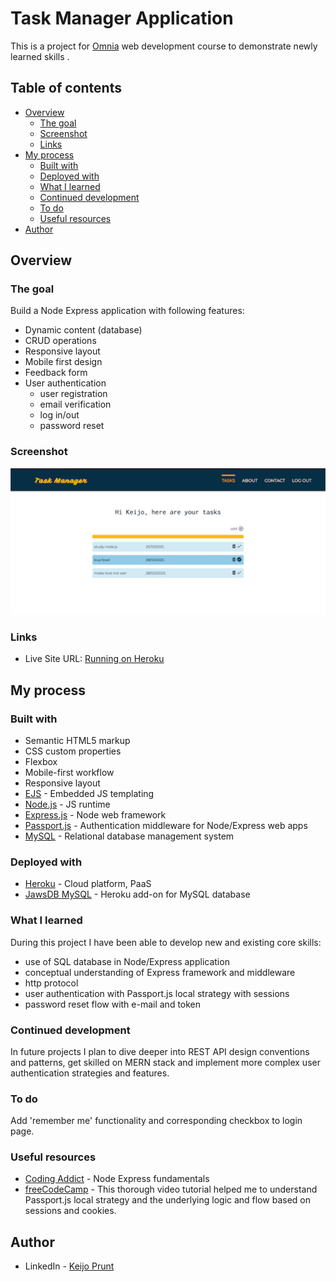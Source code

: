 # Task Manager Application

This is a project for [Omnia](https://www.omnia.fi/en) web development course to demonstrate newly learned skills . 

## Table of contents

- [Overview](#overview)
  - [The goal](#the-goal)
  - [Screenshot](#screenshot)
  - [Links](#links)
- [My process](#my-process)
  - [Built with](#built-with)
  - [Deployed with](#deployed-with)
  - [What I learned](#what-i-learned)
  - [Continued development](#continued-development)
  - [To do](#to-do)
  - [Useful resources](#useful-resources)
- [Author](#author)



## Overview

### The goal

Build a Node Express application with following features:

- Dynamic content (database)
- CRUD operations
- Responsive layout
- Mobile first design
- Feedback form
- User authentication
  + user registration
  + email verification
  + log in/out
  + password reset

### Screenshot

![](./screenshot.png)


### Links

- Live Site URL: [Running on Heroku](https://omnia-task-manager.herokuapp.com/)

## My process

### Built with

- Semantic HTML5 markup
- CSS custom properties
- Flexbox
- Mobile-first workflow
- Responsive layout
- [EJS](https://ejs.co/) - Embedded JS templating
- [Node.js](https://nodejs.org/en/) - JS runtime 
- [Express.js](https://expressjs.com/) - Node web framework
- [Passport.js](https://www.passportjs.org/) - Authentication middleware for Node/Express web apps
- [MySQL](https://dev.mysql.com/) -  Relational database management system   
   
### Deployed with   

- [Heroku](https://www.heroku.com/) - Cloud platform, PaaS
- [JawsDB MySQL](https://devcenter.heroku.com/articles/jawsdb) - Heroku add-on for MySQL database


### What I learned

During this project I have been able to develop new and existing core skills:
- use of SQL database in Node/Express application
- conceptual understanding of Express framework and middleware
- http protocol  
- user authentication with Passport.js local strategy with sessions
- password reset flow with e-mail and token
  

### Continued development

In future projects I plan to dive deeper into REST API design conventions and patterns, get skilled on MERN stack and implement more complex user authentication strategies and features.   

### To do

Add 'remember me' functionality and corresponding checkbox to login page.

### Useful resources

- [Coding Addict](https://www.youtube.com/watch?v=TNV0_7QRDwY) - Node Express fundamentals
- [freeCodeCamp](https://www.youtube.com/watch?v=F-sFp_AvHc8) - This thorough video tutorial helped me to understand Passport.js local strategy and the underlying logic and flow based on sessions and cookies.

## Author

- LinkedIn - [Keijo Prunt](https://www.linkedin.com/in/keijo-prunt-b7aaa1205/)

